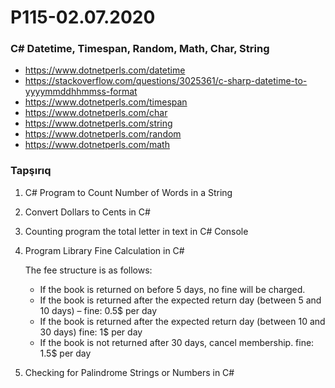 # P115-02.07.2020

### C# Datetime, Timespan, Random, Math, Char, String

- https://www.dotnetperls.com/datetime
- https://stackoverflow.com/questions/3025361/c-sharp-datetime-to-yyyymmddhhmmss-format
- https://www.dotnetperls.com/timespan
- https://www.dotnetperls.com/char
- https://www.dotnetperls.com/string
- https://www.dotnetperls.com/random
- https://www.dotnetperls.com/math

### Tapşırıq
1. C# Program to Count Number of Words in a String
2. Convert Dollars to Cents in C#
3. Counting program the total letter in text in C# Console
4. Program Library Fine Calculation in C#

     The fee structure is as follows:
    - If the book is returned on  before  5 days, no fine will be charged.
    - If the book is returned after the expected return day (between 5 and 10 days) – fine: 0.5$ per day
    - If the book is returned after the expected return day (between 10 and 30 days) fine: 1$ per day
    - If the book is not returned after 30 days, cancel membership. fine: 1.5$ per day
5. Checking for Palindrome Strings or Numbers in C#

